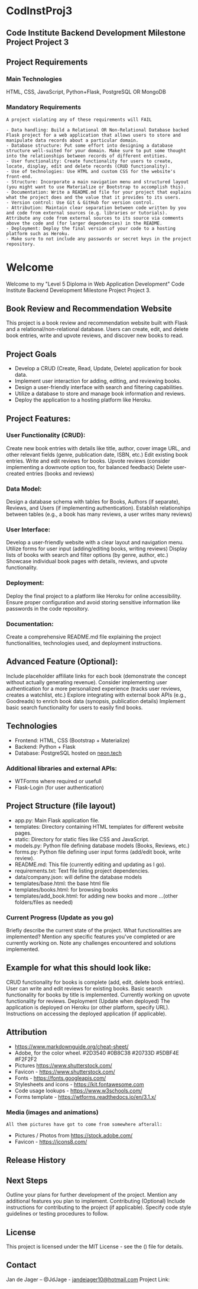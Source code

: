 # CodInstProj3

## Code Institute Backend Development Milestone Project Project 3

## Project Requirements 
### Main Technologies
HTML, CSS, JavaScript, Python+Flask, PostgreSQL OR MongoDB

### Mandatory Requirements
    A project violating any of these requirements will FAIL
    
    - Data handling: Build a Relational OR Non-Relational Database backed Flask project for a web application that allows users to store and manipulate data records about a particular domain.
    - Database structure: Put some effort into designing a database structure well-suited for your domain. Make sure to put some thought into the relationships between records of different entities.
    - User functionality: Create functionality for users to create, locate, display, edit and delete records (CRUD functionality).
    - Use of technologies: Use HTML and custom CSS for the website's front-end.
    - Structure: Incorporate a main navigation menu and structured layout (you might want to use Materialize or Bootstrap to accomplish this).
    - Documentation: Write a README.md file for your project that explains what the project does and the value that it provides to its users.
    - Version control: Use Git & GitHub for version control.
    - Attribution: Maintain clear separation between code written by you and code from external sources (e.g. libraries or tutorials). Attribute any code from external sources to its source via comments above the code and (for larger dependencies) in the README.
    - Deployment: Deploy the final version of your code to a hosting platform such as Heroku.
    - Make sure to not include any passwords or secret keys in the project repository.

# Welcome
Welcome to my "Level 5 Diploma in Web Application Development" Code Institute Backend Development Milestone Project Project 3.

## Book Review and Recommendation Website
This project is a book review and recommendation website built with Flask and a relational/non-relational database. Users can create, edit, and delete book entries, write and upvote reviews, and discover new books to read.

## Project Goals
- Develop a CRUD (Create, Read, Update, Delete) application for book data.
- Implement user interaction for adding, editing, and reviewing books.
- Design a user-friendly interface with search and filtering capabilities.
- Utilize a database to store and manage book information and reviews.
- Deploy the application to a hosting platform like Heroku.

## Project Features:

### User Functionality (CRUD):
Create new book entries with details like title, author, cover image URL, and other relevant fields (genre, publication date, ISBN, etc.)
Edit existing book entries.
Write and edit reviews for books.
Upvote reviews (consider implementing a downvote option too, for balanced feedback)
Delete user-created entries (books and reviews)
### Data Model:
Design a database schema with tables for Books, Authors (if separate), Reviews, and Users (if implementing authentication).
Establish relationships between tables (e.g., a book has many reviews, a user writes many reviews)
### User Interface:
Develop a user-friendly website with a clear layout and navigation menu.
Utilize forms for user input (adding/editing books, writing reviews)
Display lists of books with search and filter options (by genre, author, etc.)
Showcase individual book pages with details, reviews, and upvote functionality.
### Deployment:
Deploy the final project to a platform like Heroku for online accessibility.
Ensure proper configuration and avoid storing sensitive information like passwords in the code repository.
### Documentation:
Create a comprehensive README.md file explaining the project functionalities, technologies used, and deployment instructions.

## Advanced Feature (Optional):
Include placeholder affiliate links for each book (demonstrate the concept without actually generating revenue).
Consider implementing user authentication for a more personalized experience (tracks user reviews, creates a watchlist, etc.)
Explore integrating with external book APIs (e.g., Goodreads) to enrich book data (synopsis, publication details)
Implement basic search functionality for users to easily find books.

## Technologies
- Frontend: HTML, CSS (Bootstrap + Materialize)
- Backend: Python + Flask
- Database: PostgreSQL hosted on [neon.tech](https://console.neon.tech/)
### Additional libraries and external APIs:
- WTForms where required or usefull
- Flask-Login (for user authentication)

## Project Structure (file layout)
- app.py: Main Flask application file.
- templates: Directory containing HTML templates for different website pages.
- static: Directory for static files like CSS and JavaScript.
- models.py: Python file defining database models (Books, Reviews, etc.)
- forms.py: Python file defining user input forms (add/edit book, write review).
- README.md: This file (currently editing and updating as I go).
- requirements.txt: Text file listing project dependencies.
- data/company.json: will define the database models
- templates/base.html: the base html file
- templates/books.html:  for browsing books
- templates/add_book.html: for adding new books and more
...(other folders/files as needed)
### Current Progress (Update as you go)
Briefly describe the current state of the project. What functionalities are implemented?
Mention any specific features you've completed or are currently working on.
Note any challenges encountered and solutions implemented.


## Example for what this should look like:
CRUD functionality for books is complete (add, edit, delete book entries).
User can write and edit reviews for existing books.
Basic search functionality for books by title is implemented.
Currently working on upvote functionality for reviews.
Deployment (Update when deployed)
The application is deployed on Heroku (or other platform, specify URL).
Instructions on accessing the deployed application (if applicable).

## Attribution
- https://www.markdownguide.org/cheat-sheet/
- Adobe, for the color wheel. #2D3540 #0B8C38 #20733D #5DBF4E #F2F2F2
- Pictures https://www.shutterstock.com/
- Favicon - https://www.shutterstock.com/
- Fonts - https://fonts.googleapis.com/
- Stylesheets and icons - https://kit.fontawesome.com
- Code usage lookups - https://www.w3schools.com/
- Forms template - https://wtforms.readthedocs.io/en/3.1.x/
### Media (images and animations)
    All them pictures have got to come from somewhere afterall:
- Pictures / Photos from https://stock.adobe.com/
- Favicon - https://icons8.com/

## Release History

## Next Steps
Outline your plans for further development of the project.
Mention any additional features you plan to implement.
Contributing (Optional)
Include instructions for contributing to the project (if applicable).
Specify code style guidelines or testing procedures to follow.

## License
This project is licensed under the MIT License - see the () file for details.

## Contact
Jan de Jager – @JdJage - jandejager10@hotmail.com
Project Link: 
